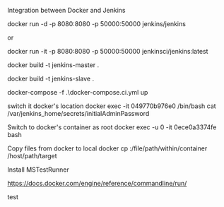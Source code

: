 Integration between Docker and Jenkins

docker run -d -p 8080:8080 -p 50000:50000 jenkins/jenkins

or

docker run -it -p 8080:8080 -p 50000:50000 jenkinsci/jenkins:latest

docker build -t jenkins-master .

docker build -t jenkins-slave .

docker-compose -f .\docker-compose.ci.yml up

switch it docker's location
	docker exec -it 049770b976e0 /bin/bash
	cat /var/jenkins_home/secrets/initialAdminPassword

Switch to docker's container as root
	docker exec -u 0 -it 0ece0a3374fe bash

Copy files from docker to local
	docker cp <containerId>:/file/path/within/container /host/path/target

Install MSTestRunner

https://docs.docker.com/engine/reference/commandline/run/

test
